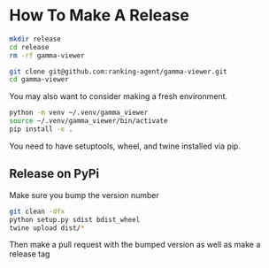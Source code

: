 # How To Make A Release

```bash
mkdir release
cd release
rm -rf gamma-viewer

git clone git@github.com:ranking-agent/gamma-viewer.git
cd gamma-viewer
```

You may also want to consider making a fresh environment.
```bash
python -m venv ~/.venv/gamma_viewer
source ~/.venv/gamma_viewer/bin/activate
pip install -e .
```

You need to have setuptools, wheel, and twine installed via pip.

## Release on PyPi
Make sure you bump the version number
```bash
git clean -dfx
python setup.py sdist bdist_wheel
twine upload dist/*
```
Then make a pull request with the bumped version as well as make a release tag